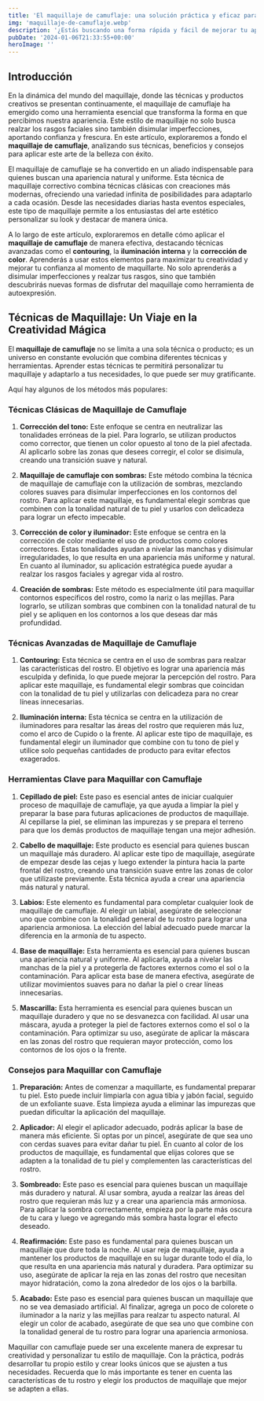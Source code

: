 ```yaml
---
title: 'El maquillaje de camuflaje: una solución práctica y eficaz para mejorar tu aspecto - Camuflaje Militar'
img: 'maquillaje-de-camuflaje.webp'
description: '¿Estás buscando una forma rápida y fácil de mejorar tu apariencia? El maquillaje de camuflaje es una técnica de belleza versátil y efectiva que te permite'
pubDate: '2024-01-06T21:33:55+00:00'
heroImage: ''
---
```

    
  ## Introducción

En la dinámica del mundo del maquillaje, donde las técnicas y productos creativos se presentan continuamente, el maquillaje de camuflaje ha emergido como una herramienta esencial que transforma la forma en que percibimos nuestra apariencia. Este estilo de maquillaje no solo busca realzar los rasgos faciales sino también disimular imperfecciones, aportando confianza y frescura. En este artículo, exploraremos a fondo el **maquillaje de camuflaje**, analizando sus técnicas, beneficios y consejos para aplicar este arte de la belleza con éxito.

El maquillaje de camuflaje se ha convertido en un aliado indispensable para quienes buscan una apariencia natural y uniforme. Esta técnica de maquillaje correctivo combina técnicas clásicas con creaciones más modernas, ofreciendo una variedad infinita de posibilidades para adaptarlo a cada ocasión. Desde las necesidades diarias hasta eventos especiales, este tipo de maquillaje permite a los entusiastas del arte estético personalizar su look y destacar de manera única.

A lo largo de este artículo, exploraremos en detalle cómo aplicar el **maquillaje de camuflaje** de manera efectiva, destacando técnicas avanzadas como el **contouring**, la **iluminación interna** y la **corrección de color**. Aprenderás a usar estos elementos para maximizar tu creatividad y mejorar tu confianza al momento de maquillarte. No solo aprenderás a disimular imperfecciones y realzar tus rasgos, sino que también descubrirás nuevas formas de disfrutar del maquillaje como herramienta de autoexpresión.

## Técnicas de Maquillaje: Un Viaje en la Creatividad Mágica

El **maquillaje de camuflaje** no se limita a una sola técnica o producto; es un universo en constante evolución que combina diferentes técnicas y herramientas. Aprender estas técnicas te permitirá personalizar tu maquillaje y adaptarlo a tus necesidades, lo que puede ser muy gratificante. 

Aquí hay algunos de los métodos más populares:

### Técnicas Clásicas de Maquillaje de Camuflaje
1. **Corrección del tono:** Este enfoque se centra en neutralizar las tonalidades erróneas de la piel. Para lograrlo, se utilizan productos como corrector, que tienen un color opuesto al tono de la piel afectada. Al aplicarlo sobre las zonas que desees corregir, el color se disimula, creando una transición suave y natural.

2. **Maquillaje de camuflaje con sombras:** Este método combina la técnica de maquillaje de camuflaje con la utilización de sombras, mezclando colores suaves para disimular imperfecciones en los contornos del rostro. Para aplicar este maquillaje, es fundamental elegir sombras que combinen con la tonalidad natural de tu piel y usarlos con delicadeza para lograr un efecto impecable.

3. **Corrección de color y iluminador:** Este enfoque se centra en la corrección de color mediante el uso de productos como colores correctores. Estas tonalidades ayudan a nivelar las manchas y disimular irregularidades, lo que resulta en una apariencia más uniforme y natural. En cuanto al iluminador, su aplicación estratégica puede ayudar a realzar los rasgos faciales y agregar vida al rostro.

4. **Creación de sombras:** Este método es especialmente útil para maquillar contornos específicos del rostro, como la nariz o las mejillas. Para lograrlo, se utilizan sombras que combinen con la tonalidad natural de tu piel y se apliquen en los contornos a los que deseas dar más profundidad.

### Técnicas Avanzadas de Maquillaje de Camuflaje
1. **Contouring:** Esta técnica se centra en el uso de sombras para realzar las características del rostro. El objetivo es lograr una apariencia más esculpida y definida, lo que puede mejorar la percepción del rostro. Para aplicar este maquillaje, es fundamental elegir sombras que coincidan con la tonalidad de tu piel y utilizarlas con delicadeza para no crear líneas innecesarias.

2. **Iluminación interna:** Esta técnica se centra en la utilización de iluminadores para resaltar las áreas del rostro que requieren más luz, como el arco de Cupido o la frente. Al aplicar este tipo de maquillaje, es fundamental elegir un iluminador que combine con tu tono de piel y utilice solo pequeñas cantidades de producto para evitar efectos exagerados.

### Herramientas Clave para Maquillar con Camuflaje
1. **Cepillado de piel:** Este paso es esencial antes de iniciar cualquier proceso de maquillaje de camuflaje, ya que ayuda a limpiar la piel y preparar la base para futuras aplicaciones de productos de maquillaje. Al cepillarse la piel, se eliminan las impurezas y se prepara el terreno para que los demás productos de maquillaje tengan una mejor adhesión.

2. **Cabello de maquillaje:** Este producto es esencial para quienes buscan un maquillaje más duradero. Al aplicar este tipo de maquillaje, asegúrate de empezar desde las cejas y luego extender la pintura hacia la parte frontal del rostro, creando una transición suave entre las zonas de color que utilizaste previamente. Esta técnica ayuda a crear una apariencia más natural y natural.

3. **Labios:** Este elemento es fundamental para completar cualquier look de maquillaje de camuflaje. Al elegir un labial, asegúrate de seleccionar uno que combine con la tonalidad general de tu rostro para lograr una apariencia armoniosa. La elección del labial adecuado puede marcar la diferencia en la armonía de tu aspecto.

4. **Base de maquillaje:** Esta herramienta es esencial para quienes buscan una apariencia natural y uniforme. Al aplicarla, ayuda a nivelar las manchas de la piel y a protegerla de factores externos como el sol o la contaminación. Para aplicar esta base de manera efectiva, asegúrate de utilizar movimientos suaves para no dañar la piel o crear líneas innecesarias.

5. **Mascarilla:** Esta herramienta es esencial para quienes buscan un maquillaje duradero y que no se desvanezca con facilidad. Al usar una máscara, ayuda a proteger la piel de factores externos como el sol o la contaminación. Para optimizar su uso, asegúrate de aplicar la máscara en las zonas del rostro que requieran mayor protección, como los contornos de los ojos o la frente.


### Consejos para Maquillar con Camuflaje
1. **Preparación:** Antes de comenzar a maquillarte, es fundamental preparar tu piel. Esto puede incluir limpiarla con agua tibia y jabón facial, seguido de un exfoliante suave. Esta limpieza ayuda a eliminar las impurezas que puedan dificultar la aplicación del maquillaje.

2. **Aplicador:** Al elegir el aplicador adecuado, podrás aplicar la base de manera más eficiente. Si optas por un pincel, asegúrate de que sea uno con cerdas suaves para evitar dañar tu piel. En cuanto al color de los productos de maquillaje, es fundamental que elijas colores que se adapten a la tonalidad de tu piel y complementen las características del rostro.

3. **Sombreado:** Este paso es esencial para quienes buscan un maquillaje más duradero y natural. Al usar sombra, ayuda a realzar las áreas del rostro que requieran más luz y a crear una apariencia más armoniosa. Para aplicar la sombra correctamente, empieza por la parte más oscura de tu cara y luego ve agregando más sombra hasta lograr el efecto deseado.

4. **Reafirmación:** Este paso es fundamental para quienes buscan un maquillaje que dure toda la noche. Al usar reja de maquillaje, ayuda a mantener los productos de maquillaje en su lugar durante todo el día, lo que resulta en una apariencia más natural y duradera. Para optimizar su uso, asegúrate de aplicar la reja en las zonas del rostro que necesitan mayor hidratación, como la zona alrededor de los ojos o la barbilla.

5. **Acabado:** Este paso es esencial para quienes buscan un maquillaje que no se vea demasiado artificial. Al finalizar, agrega un poco de colorete o iluminador a la nariz y las mejillas para realzar tu aspecto natural. Al elegir un color de acabado, asegúrate de que sea uno que combine con la tonalidad general de tu rostro para lograr una apariencia armoniosa.


Maquillar con camuflaje puede ser una excelente manera de expresar tu creatividad y personalizar tu estilo de maquillaje. Con la práctica, podrás desarrollar tu propio estilo y crear looks únicos que se ajusten a tus necesidades. Recuerda que lo más importante es tener en cuenta las características de tu rostro y elegir los productos de maquillaje que mejor se adapten a ellas.
  